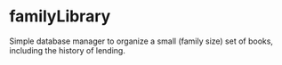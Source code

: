 # familyLibrary
Simple database manager to organize a small (family size) set of books, including the history of lending.
